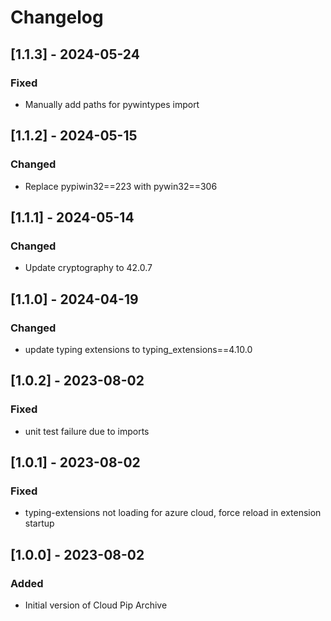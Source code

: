 # Changelog

## [1.1.3] - 2024-05-24
### Fixed
- Manually add paths for pywintypes import

## [1.1.2] - 2024-05-15
### Changed
- Replace pypiwin32==223 with pywin32==306

## [1.1.1] - 2024-05-14
### Changed
- Update cryptography to 42.0.7

## [1.1.0] - 2024-04-19
### Changed
- update typing extensions to typing_extensions==4.10.0

## [1.0.2] - 2023-08-02
### Fixed
- unit test failure due to imports

## [1.0.1] - 2023-08-02
### Fixed
- typing-extensions not loading for azure cloud, force reload in extension startup

## [1.0.0] - 2023-08-02
### Added
- Initial version of Cloud Pip Archive
